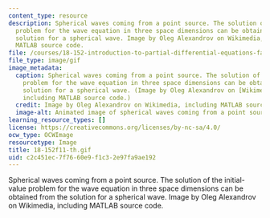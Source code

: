 ```yaml
---
content_type: resource
description: Spherical waves coming from a point source. The solution of the initial-value
  problem for the wave equation in three space dimensions can be obtained from the
  solution for a spherical wave. Image by Oleg Alexandrov on Wikimedia, including
  MATLAB source code.
file: /courses/18-152-introduction-to-partial-differential-equations-fall-2011/c2c451ec7f7660e9f1c32e97fa9ae192_18-152f11-th.gif
file_type: image/gif
image_metadata:
  caption: Spherical waves coming from a point source. The solution of the initial-value
    problem for the wave equation in three space dimensions can be obtained from the
    solution for a spherical wave. (Image by Oleg Alexandrov on [Wikimedia](http://commons.wikimedia.org/wiki/File:Spherical_wave2.gif),
    including MATLAB source code.)
  credit: Image by Oleg Alexandrov on Wikimedia, including MATLAB source code.
  image-alt: Animated image of spherical waves coming from a point source.
learning_resource_types: []
license: https://creativecommons.org/licenses/by-nc-sa/4.0/
ocw_type: OCWImage
resourcetype: Image
title: 18-152f11-th.gif
uid: c2c451ec-7f76-60e9-f1c3-2e97fa9ae192
---
```

Spherical waves coming from a point source. The solution of the initial-value problem for the wave equation in three space dimensions can be obtained from the solution for a spherical wave. Image by Oleg Alexandrov on Wikimedia, including MATLAB source code.